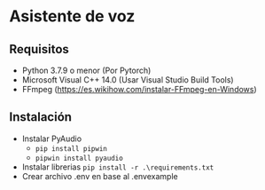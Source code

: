 # Asistente de voz

## Requisitos

- Python 3.7.9 o menor (Por Pytorch)
- Microsoft Visual C++ 14.0 (Usar Visual Studio Build Tools)
- FFmpeg (https://es.wikihow.com/instalar-FFmpeg-en-Windows)

## Instalación

- Instalar PyAudio
  - `pip install pipwin`
  - `pipwin install pyaudio`
- Instalar librerias `pip install -r .\requirements.txt`
- Crear archivo .env en base al .envexample